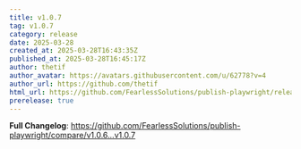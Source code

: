 ```yaml
---
title: v1.0.7
tag: v1.0.7
category: release
date: 2025-03-28
created_at: 2025-03-28T16:43:35Z
published_at: 2025-03-28T16:45:17Z
author: thetif
author_avatar: https://avatars.githubusercontent.com/u/62778?v=4
author_url: https://github.com/thetif
html_url: https://github.com/FearlessSolutions/publish-playwright/releases/tag/v1.0.7
prerelease: true
---
```


**Full Changelog**: https://github.com/FearlessSolutions/publish-playwright/compare/v1.0.6...v1.0.7


